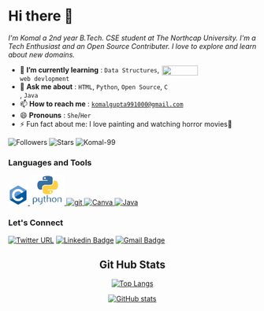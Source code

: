  # Hi there 🤗 


<p><i> I'm Komal a 2nd year B.Tech. CSE student at The Northcap University. I'm a Tech Enthusiast and an Open Source Contributer. I love to explore and learn about new domains.</i></p>
<img src="https://user-images.githubusercontent.com/74819092/118170606-e73acc00-b447-11eb-8ef4-0ebbab5bc7d7.png"align="right" height=38% width=38%>

<ul>
<li> 🌱 <b>I’m currently learning</b> : <code>Data Structures</code>, <code>web devlopment</code></li>
<li> 💬 <b>Ask me about</b> : <code>HTML</code>, <code>Python</code>, <code>Open Source</code>, <code>C</code></li>, <code>Java</code></li>
<li> 📫 <b>How to reach me</b> : <code><a href="mailto:komalgupta991000@gmail.com">komalgupta991000@gmail.com</a></code></li>
<li> 😄 <b>Pronouns</b> : <code>She</code>/<code>Her</code></li>
<li> ⚡ Fun fact about me: I love painting and watching horror movies👻</li></ul>

![Followers](https://img.shields.io/github/followers/Komal-99?style=plastic&color=white=FOLLOWERS)
![Stars](https://img.shields.io/github/stars/komal-99?affiliations=OWNER&style=social)
<img src="https://komarev.com/ghpvc/?username=Komal-99" alt="Komal-99" /> 

<h3>Languages and Tools</h3>
<p align="left"><a href="https://www.cprogramming.com/" target="_blank"> <img src="https://raw.githubusercontent.com/devicons/devicon/master/icons/c/c-original.svg" alt="c" width="40" height="40"/> </a><a href="https://www.w3schools.com/python/" target="_blank"> <img src="https://raw.githubusercontent.com/devicons/devicon/master/icons/python/python-original-wordmark.svg" alt="Python" width="70" height="60"/> </a> <a href="https://git-scm.com/" target="_blank"> <img src="https://www.vectorlogo.zone/logos/git-scm/git-scm-icon.svg" alt="git" width="40" height="40"/></a><a href="https://www.canva.com/" target="_blank"> <img src="https://www.vectorlogo.zone/logos/canva/canva-icon.svg" alt="Canva" width="40" height="40"/> </a><a href="https://www.w3schools.com/java/java_intro.asp" target="_blank"> <img src="https://www.vectorlogo.zone/logos/java/java-horizontal.svg" alt="Java" width="70" height="50"/> </a></p>

<h3>Let's Connect</h3>


[![Twitter URL](https://img.shields.io/twitter/url?style=social&url=https%3A%2F%2Fmobile.twitter.com%2Fgkomal_0209)](https://mobile.twitter.com/gkomal_0209) 
[![Linkedin Badge](https://img.shields.io/badge/-komalgupta-blue?style=flat-square&logo=Linkedin&logoColor=white&link=https://www.linkedin.com/in/komal-gupta-1795b4181/)](https://www.linkedin.com/in/komal-gupta-1795b4181)
[![Gmail Badge](https://img.shields.io/badge/-komalgupta991000@gmail.com-c14438?style=flat-square&logo=Gmail&logoColor=white&link=mailto:komalgupta991000@gmail.com)](mailto:komalgupta991000@gmail.com)


<center>
<h2 align="center">Git Hub Stats</h2>
<p align="center">

[![Top Langs](https://github-readme-stats.vercel.app/api/top-langs/?username=Komal-99&layout=compact&show_icons=true&theme=radical)](https://github.com/Komal-99/github-readme-stats)

</p>

[![GitHub stats](https://github-readme-stats.vercel.app/api?username=Komal-99&show_icons=true&theme=radical)](https://github.com/Komal-99/github-readme-stats)
